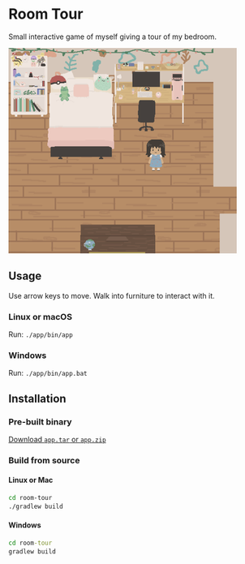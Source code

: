 # Room Tour

Small interactive game of myself giving a tour of my bedroom. 

![preview of room tour](assets/preview.png)

## Usage

Use arrow keys to move.
Walk into furniture to interact with it.

### Linux or macOS

Run: `./app/bin/app`

### Windows

Run: `./app/bin/app.bat`

## Installation

### Pre-built binary

[Download `app.tar` or `app.zip`](https://github.com/emilyrhee/room-tour/releases/tag/v0.0.1)

### Build from source

#### Linux or Mac

```sh
cd room-tour
./gradlew build
```

#### Windows

```bat
cd room-tour
gradlew build
```
